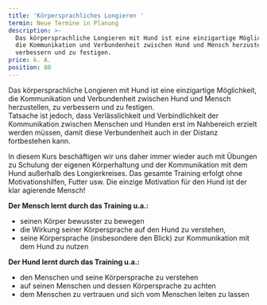 ```yaml
---
title: 'Körpersprachliches Longieren '
termin: Neue Termine in Planung
description: >-
  Das körpersprachliche Longieren mit Hund ist eine einzigartige Möglichkeit,
  die Kommunikation und Verbundenheit zwischen Hund und Mensch herzustellen, zu
  verbessern und zu festigen.
price: k. A.
position: 80
---
```

Das körpersprachliche Longieren mit Hund ist eine einzigartige Möglichkeit, die Kommunikation und Verbundenheit zwischen Hund und Mensch herzustellen, zu verbessern und zu festigen.\
Tatsache ist jedoch, dass Verlässlichkeit und Verbindlichkeit der Kommunikation zwischen Menschen und Hunden erst im Nahbereich erzielt werden müssen, damit diese Verbundenheit auch in der Distanz fortbestehen kann. 

In diesem Kurs beschäftigen wir uns daher immer wieder auch mit Übungen zu Schulung der eigenen Körperhaltung und der Kommunikation mit dem Hund außerhalb des Longierkreises. Das gesamte Training erfolgt ohne Motivationshilfen, Futter usw. Die einzige Motivation für den Hund ist der klar agierende Mensch!

**Der Mensch lernt durch das Training u.a.:**

* seinen Körper bewusster zu bewegen 
* die Wirkung seiner Körpersprache auf den Hund zu verstehen,
* seine Körpersprache (insbesondere den Blick) zur Kommunikation mit dem Hund zu nutzen

**Der Hund lernt durch das Training u.a.:**

* den Menschen und seine Körpersprache zu verstehen
* auf seinen Menschen und dessen Körpersprache zu achten
* dem Menschen zu vertrauen und sich vom Menschen leiten zu lassen
